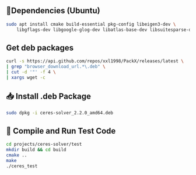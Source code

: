 ## 🔧Dependencies (Ubuntu)

```bash
sudo apt install cmake build-essential pkg-config libeigen3-dev \
    libgflags-dev libgoogle-glog-dev libatlas-base-dev libsuitesparse-dev curl -y
```

## Get deb packages

```bash
curl -s https://api.github.com/repos/xxl1998/PackX/releases/latest \
| grep "browser_download_url.*\.deb" \
| cut -d '"' -f 4 \
| xargs wget -c
```

## 📥 Install .deb Package

```bash
sudo dpkg -i ceres-solver_2.2.0_amd64.deb
```

## 🚀 Compile and Run Test Code

```bash
cd projects/ceres-solver/test
mkdir build && cd build
cmake ..
make
./ceres_test
```
